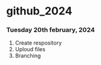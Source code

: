 # github_2024

### Tuesday 20th february, 2024

1. Create respository
2. Uploud files
3. Branching 
